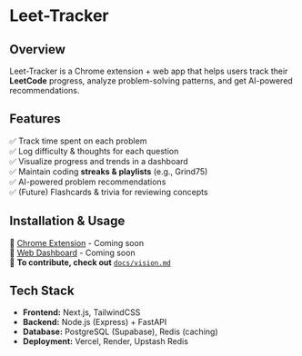 # Leet-Tracker

## Overview
Leet-Tracker is a Chrome extension + web app that helps users track their **LeetCode** progress, analyze problem-solving patterns, and get AI-powered recommendations.

## Features
✅ Track time spent on each problem  
✅ Log difficulty & thoughts for each question  
✅ Visualize progress and trends in a dashboard  
✅ Maintain coding **streaks & playlists** (e.g., Grind75)  
✅ AI-powered problem recommendations  
✅ (Future) Flashcards & trivia for reviewing concepts  

## Installation & Usage
🔹 [Chrome Extension](#) - Coming soon  
🔹 [Web Dashboard](#) - Coming soon  
🔹 **To contribute, check out** [`docs/vision.md`](docs/vision.md)

## Tech Stack
- **Frontend:** Next.js, TailwindCSS
- **Backend:** Node.js (Express) + FastAPI
- **Database:** PostgreSQL (Supabase), Redis (caching)
- **Deployment:** Vercel, Render, Upstash Redis